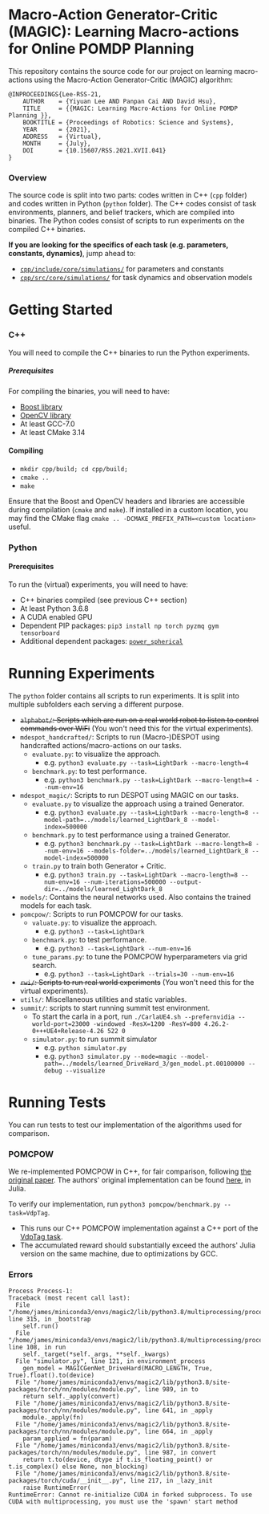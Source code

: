 # Macro-Action Generator-Critic (MAGIC): Learning Macro-actions for Online POMDP Planning

This repository contains the source code for our project on learning macro-actions using the Macro-Action Generator-Critic (MAGIC) algorithm:

    @INPROCEEDINGS{Lee-RSS-21, 
        AUTHOR    = {Yiyuan Lee AND Panpan Cai AND David Hsu}, 
        TITLE     = {{MAGIC: Learning Macro-Actions for Online POMDP Planning }}, 
        BOOKTITLE = {Proceedings of Robotics: Science and Systems}, 
        YEAR      = {2021}, 
        ADDRESS   = {Virtual}, 
        MONTH     = {July}, 
        DOI       = {10.15607/RSS.2021.XVII.041} 
    } 

### Overview

The source code is split into two parts: codes written in C++ (`cpp` folder) and codes written in Python (`python` folder). The C++ codes consist of task environments, planners, and belief trackers, which are compiled into binaries. The Python codes consist of scripts to run experiments on the compiled C++ binaries.

**If you are looking for the specifics of each task (e.g. parameters, constants, dynamics)**, jump ahead to:

- [`cpp/include/core/simulations/`](cpp/include/core/simulations/) for parameters and constants
- [`cpp/src/core/simulations/`](cpp/src/core/simulations/) for task dynamics and observation models

# Getting Started

### C++

You will need to compile the C++ binaries to run the Python experiments.

##### Prerequisites
For compiling the binaries, you will need to have:
- [Boost library](https://www.boost.org/)
- [OpenCV library](https://opencv.org/)
- At least GCC-7.0
- At least CMake 3.14

#### Compiling
- `mkdir cpp/build; cd cpp/build;`
- `cmake ..`
- `make`

Ensure that the Boost and OpenCV headers and libraries are accessible during compilation (`cmake` and `make`). If installed in a custom location, you may find the CMake flag `cmake .. -DCMAKE_PREFIX_PATH=<custom location>` useful.

### Python

#### Prerequisites
To run the (virtual) experiments, you will need to have:
-  C++ binaries compiled (see previous C++ section)
- At least Python 3.6.8
- A CUDA enabled GPU
- Dependent PIP packages: `pip3 install np torch pyzmq gym tensorboard`
- Additional dependent packages: [`power_spherical`](https://github.com/nicola-decao/power_spherical)

# Running Experiments
The `python` folder contains all scripts to run experiments. It is split into multiple subfolders each serving a different purpose.

- ~~`alphabot/`: Scripts which are run on a real world robot to listen to control commands over WiFi~~ (You won't need this for the virtual experiments).
- `mdespot_handcrafted/`: Scripts to run (Macro-)DESPOT using handcrafted actions/macro-actions on our tasks.
    - `evaluate.py`: to visualize the approach.
        - e.g. `python3 evaluate.py --task=LightDark --macro-length=4`
    - `benchmark.py`: to test performance.
        - e.g. `python3 benchmark.py --task=LightDark --macro-length=4 --num-env=16`
- `mdespot_magic/`: Scripts to run DESPOT using MAGIC on our tasks.
    - `evaluate.py` to visualize the approach using a trained Generator.
      - e.g. `python3 evaluate.py --task=LightDark --macro-length=8 --model-path=../models/learned_LightDark_8 --model-index=500000`
    - `benchmark.py` to test performance using a trained Generator.
      - e.g. `python3 benchmark.py --task=LightDark --macro-length=8 --num-env=16 --models-folder=../models/learned_LightDark_8 --model-index=500000`
    - `train.py` to train both Generator + Critic.
      - e.g. `python3 train.py --task=LightDark --macro-length=8 --num-env=16 --num-iterations=500000 --output-dir=../models/learned_LightDark_8`
- `models/`: Contains the neural networks used. Also contains the trained models for each task.
- `pomcpow/`: Scripts to run POMCPOW for our tasks.
    - `valuate.py`: to visualize the approach.
        - e.g. `python3 --task=LightDark`
    - `benchmark.py`: to test performance.
        - e.g. `python3 --task=LightDark --num-env=16 `
    - `tune_params.py`: to tune the POMCPOW hyperparameters via grid search.
        - e.g. `python3 --task=LightDark --trials=30 --num-env=16`
- ~~`rwi/`: Scripts to run real world experiments~~ (You won't need this for the virtual experiments).
- `utils/`: Miscellaneous utilities and static variables.
- `summit/`: scripts to start running summit test environment.
  - To start the carla in a port, run `./CarlaUE4.sh --prefernvidia --world-port=23000 -windowed -ResX=1200 -ResY=800 4.26.2-0+++UE4+Release-4.26 522 0`
  - `simulator.py`: to run summit simulator
    - e.g. `python simulator.py`
    - e.g. `python3 simulator.py --mode=magic --model-path=../models/learned_DriveHard_3/gen_model.pt.00100000 --debug --visualize`

# Running Tests

You can run tests to test our implementation of the algorithms used for comparison.

### POMCPOW

We re-implemented POMCPOW in C++, for fair comparison, following [the original paper](https://arxiv.org/abs/1709.06196). The authors' original implementation can be found [here](https://github.com/JuliaPOMDP), in Julia.

To verify our implementation, run `python3 pomcpow/benchmark.py --task=VdpTag`.

- This runs our C++ POMCPOW implementation against a C++ port of the [VdpTag task](https://github.com/zsunberg/VDPTag2.jl).
- The accumulated reward should substantially exceed the authors' Julia version on the same machine, due to optimizations by GCC.


### Errors
```
Process Process-1:
Traceback (most recent call last):
  File "/home/james/miniconda3/envs/magic2/lib/python3.8/multiprocessing/process.py", line 315, in _bootstrap
    self.run()
  File "/home/james/miniconda3/envs/magic2/lib/python3.8/multiprocessing/process.py", line 108, in run
    self._target(*self._args, **self._kwargs)
  File "simulator.py", line 121, in environment_process
    gen_model = MAGICGenNet_DriveHard(MACRO_LENGTH, True, True).float().to(device)
  File "/home/james/miniconda3/envs/magic2/lib/python3.8/site-packages/torch/nn/modules/module.py", line 989, in to
    return self._apply(convert)
  File "/home/james/miniconda3/envs/magic2/lib/python3.8/site-packages/torch/nn/modules/module.py", line 641, in _apply
    module._apply(fn)
  File "/home/james/miniconda3/envs/magic2/lib/python3.8/site-packages/torch/nn/modules/module.py", line 664, in _apply
    param_applied = fn(param)
  File "/home/james/miniconda3/envs/magic2/lib/python3.8/site-packages/torch/nn/modules/module.py", line 987, in convert
    return t.to(device, dtype if t.is_floating_point() or t.is_complex() else None, non_blocking)
  File "/home/james/miniconda3/envs/magic2/lib/python3.8/site-packages/torch/cuda/__init__.py", line 217, in _lazy_init
    raise RuntimeError(
RuntimeError: Cannot re-initialize CUDA in forked subprocess. To use CUDA with multiprocessing, you must use the 'spawn' start method
```
